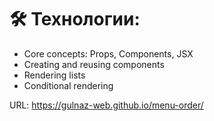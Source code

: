 # 🛠 Технологии:

- Core concepts: Props, Components, JSX
- Creating and reusing components
- Rendering lists
- Conditional rendering

URL: https://gulnaz-web.github.io/menu-order/

